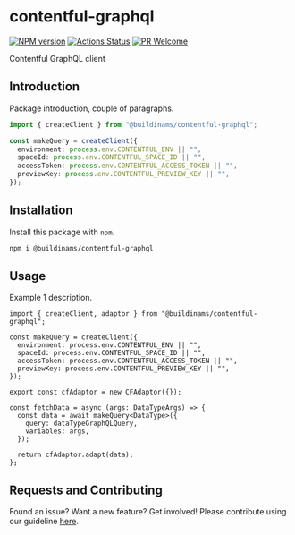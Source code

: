 # contentful-graphql

[![NPM version][npm-image]][npm-url]
[![Actions Status][ci-image]][ci-url]
[![PR Welcome][npm-downloads-image]][npm-downloads-url]

Contentful GraphQL client

## Introduction

Package introduction, couple of paragraphs.

```typescript
import { createClient } from "@buildinams/contentful-graphql";

const makeQuery = createClient({
  environment: process.env.CONTENTFUL_ENV || "",
  spaceId: process.env.CONTENTFUL_SPACE_ID || "",
  accessToken: process.env.CONTENTFUL_ACCESS_TOKEN || "",
  previewKey: process.env.CONTENTFUL_PREVIEW_KEY || "",
});
```

## Installation

Install this package with `npm`.

```bash
npm i @buildinams/contentful-graphql
```

## Usage

Example 1 description.

```tsx
import { createClient, adaptor } from "@buildinams/contentful-graphql";

const makeQuery = createClient({
  environment: process.env.CONTENTFUL_ENV || "",
  spaceId: process.env.CONTENTFUL_SPACE_ID || "",
  accessToken: process.env.CONTENTFUL_ACCESS_TOKEN || "",
  previewKey: process.env.CONTENTFUL_PREVIEW_KEY || "",
});

export const cfAdaptor = new CFAdaptor({});

const fetchData = async (args: DataTypeArgs) => {
  const data = await makeQuery<DataType>({
    query: dataTypeGraphQLQuery,
    variables: args,
  });

  return cfAdaptor.adapt(data);
};
```

## Requests and Contributing

Found an issue? Want a new feature? Get involved! Please contribute using our guideline [here](https://github.com/buildinamsterdam/contentful-graphql/blob/main/CONTRIBUTING.md).

[npm-image]: https://img.shields.io/npm/v/@buildinams/contentful-graphql.svg?style=flat-square&logo=react
[npm-url]: https://npmjs.org/package/@buildinams/contentful-graphql
[ci-image]: https://github.com/buildinamsterdam/contentful-graphql/actions/workflows/test.yml/badge.svg
[ci-url]: https://github.com/buildinamsterdam/contentful-graphql/actions
[npm-downloads-image]: https://img.shields.io/npm/dm/@buildinams/contentful-graphql.svg
[npm-downloads-url]: https://npmcharts.com/compare/@buildinams/contentful-graphql?minimal=true
